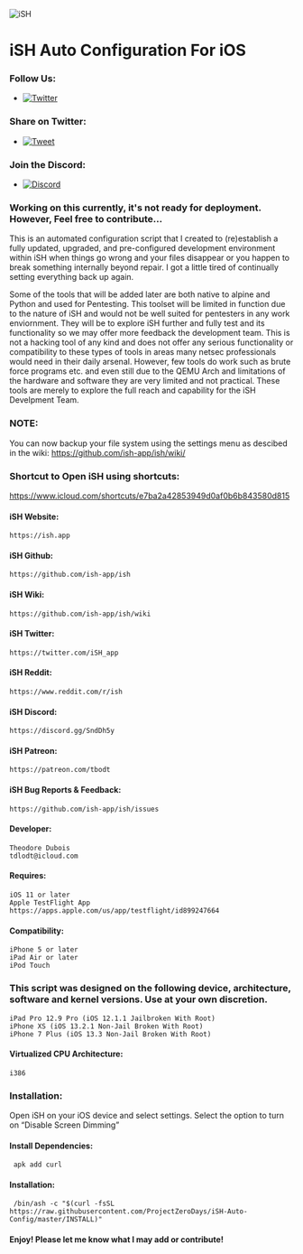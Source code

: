 ![iSH](https://ish.app/assets/icon.png "iSH")

# iSH Auto Configuration For iOS

### Follow Us:
- [![Twitter](https://img.shields.io/twitter/follow/ProjectZeroDays?style=social)](https://twitter.com/intent/follow?screen_name=projectzerodays)

### Share on Twitter:
- [![Tweet](https://img.shields.io/twitter/url/http/shields.io.svg?label=Tweet%20it&amp;style=social)](https://twitter.com/intent/tweet?text=iSH%20Auto%20Config%20is%20a%20tool%20that%20automatically%20installs%20a%20variety%20of%20packages%20and%20package%20managers%20for%20development%20and%20pentesting%20@projectzerodays%20https://github.com/projectzerodays/iSH-Auto-Config.git&hashtags=security,redteam,pentester,pentest,ish,ish-app,alpine-linux)

### Join the Discord:
- [![Discord](https://user-images.githubusercontent.com/7288322/34429152-141689f8-ecb9-11e7-8003-b5a10a5fcb29.png?label=Join&amp;style=social)](https://discord.com/invite/HFAXj44)

### Working on this currently, it's not ready for deployment. However, Feel free to contribute...

This is an automated configuration script that I created to (re)establish a fully updated, upgraded, and pre-configured development environment within iSH when things go wrong and your files disappear or you happen to break something internally beyond repair. I got a little tired of continually setting everything back up again. 

Some of the tools that will be added later are both native to alpine and Python and used for Pentesting. This toolset will be limited in function due to the nature of iSH and would not be well suited for pentesters in any work enviornment. They will be to explore iSH further and fully test and its functionality so we may offer more feedback the development team. This is not a hacking tool of any kind and does not offer any serious functionality or compatibility to these types of tools in areas many netsec professionals would need in their daily arsenal. However, few tools do work such as brute force programs etc. and even still due to the QEMU Arch and limitations of the hardware and software they are very limited and not practical. These tools are merely to explore the full reach and capability for the iSH Develpment Team.

### NOTE: 
You can now backup your file system using the settings menu as descibed in the wiki: 
https://github.com/ish-app/ish/wiki/

### Shortcut to Open iSH using shortcuts:
https://www.icloud.com/shortcuts/e7ba2a42853949d0af0b6b843580d815

#### iSH Website:
    https://ish.app

#### iSH Github:
    https://github.com/ish-app/ish

#### iSH Wiki:
    https://github.com/ish-app/ish/wiki

#### iSH Twitter:
    https://twitter.com/iSH_app

#### iSH Reddit:
    https://www.reddit.com/r/ish

#### iSH Discord:
    https://discord.gg/SndDh5y

#### iSH Patreon:
    https://patreon.com/tbodt

#### iSH Bug Reports & Feedback:
    https://github.com/ish-app/ish/issues 

#### Developer:
    Theodore Dubois
    tdlodt@icloud.com

#### Requires:
    iOS 11 or later
    Apple TestFlight App
    https://apps.apple.com/us/app/testflight/id899247664

#### Compatibility:
    iPhone 5 or later
    iPad Air or later
    iPod Touch

### This script was designed on the following device, architecture, software and kernel versions. Use at your own discretion.
    iPad Pro 12.9 Pro (iOS 12.1.1 Jailbroken With Root)
    iPhone XS (iOS 13.2.1 Non-Jail Broken With Root)
    iPhone 7 Plus (iOS 13.3 Non-Jail Broken With Root)
    
#### Virtualized CPU Architecture:
    i386

### Installation: 
Open iSH on your iOS device and select settings. Select the option to turn on “Disable Screen Dimming”
 
#### Install Dependencies:
     apk add curl 

#### Installation:
     /bin/ash -c "$(curl -fsSL https://raw.githubusercontent.com/ProjectZeroDays/iSH-Auto-Config/master/INSTALL)"

#### Enjoy! Please let me know what I may add or contribute!
